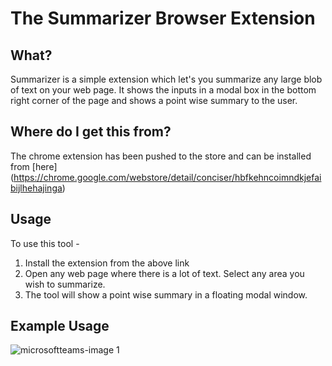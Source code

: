 # The Summarizer Browser Extension

## What?
Summarizer is a simple extension which let's you summarize any large blob of text on your web page. It shows the inputs in a modal box in the bottom right corner of the page and shows a point wise summary to the user.

## Where do I get this from?
The chrome extension has been pushed to the store and can be installed from [here] (https://chrome.google.com/webstore/detail/conciser/hbfkehncoimndkjefaibijlhehajinga)

## Usage
To use this tool - 
1. Install the extension from the above link
2. Open any web page where there is a lot of text. Select any area you wish to summarize.
3. The tool will show a point wise summary in a floating modal window. 

## Example Usage
![microsoftteams-image 1](https://user-images.githubusercontent.com/7254105/45216632-ed537480-b2be-11e8-8f87-8d07c9cbd088.png)
